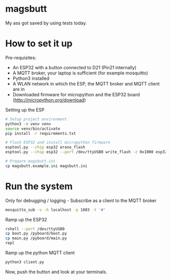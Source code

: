 # magsbutt

My ass got saved by using tests today.

# How to set it up

Pre-requisites:
* An ESP32 with a button connected to D21 (Pin21 internally)
* A MQTT broker, your laptop is sufficient (for example mosquitto)
* Python3 installed
* A WLAN network in which the ESP, the MQTT broker and MQTT client are in
* Downloaded firmware for micropython and the ESP32 board (http://micropython.org/download)

Setting up the ESP
```bash
# Setup project environment
python3 -m venv venv
source venv/bin/activate
pip install -r requirements.txt

# Flash ESP32 and install micropython firmware
esptool.py --chip esp32 erase_flash
esptool.py --chip esp32 --port /dev/ttyUSB0 write_flash -z 0x1000 esp32-20180511-v1.9.4.bin

# Prepare magsbutt.ini
cp magsbutt.example.ini magsbutt.ini
```

# Run the system

Only for debugging / logging - Subscribe as a client to the MQTT broker
```bash
mosquitto_sub -v -h localhost -p 1883 -t '#'
```

Ramp up the ESP32
```bash
rshell --port /dev/ttyUSB0
cp boot.py /pyboard/boot.py
cp main.py /pyboard/main.py
repl
```

Ramp up the python MQTT client
```bash
python3 client.py
```

Now, push the button and look at your terminals.
